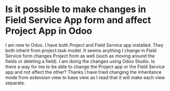 
# Is it possible to make changes in Field Service App form and affect Project App in Odoo

I am new to Odoo. I have both Project and Field Service app installed. They both inherit from project.task model. It seems anything I change in Field Service form changes Project form as well (such as moving around the fields or deleting a field). I am doing the changes using Odoo Studio.
Is there a way for me to be able to change the Project app or the Field Service app and not affect the other?
Thanks
I have tried changing the inheritance mode from extension view to base view as I read that it will make each view separate.

        